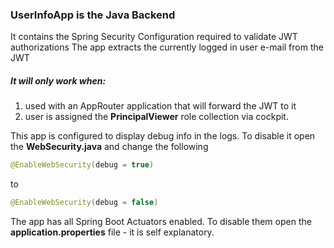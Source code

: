 ### UserInfoApp is the Java Backend 

It contains the Spring Security Configuration required to validate JWT authorizations
The app extracts the currently logged in user e-mail from the JWT

##### It will only work when:
1. used with an AppRouter application that will forward the JWT to it
2. user is assigned the **PrincipalViewer** role collection via cockpit.

This app is configured to display debug info in the logs. 
To disable it open the **WebSecurity.java** and change the following
```Java
@EnableWebSecurity(debug = true)
```
to
```Java
@EnableWebSecurity(debug = false)
```

The app has all Spring Boot Actuators enabled.
To disable them open the **application.properties** file - it is self explanatory.
